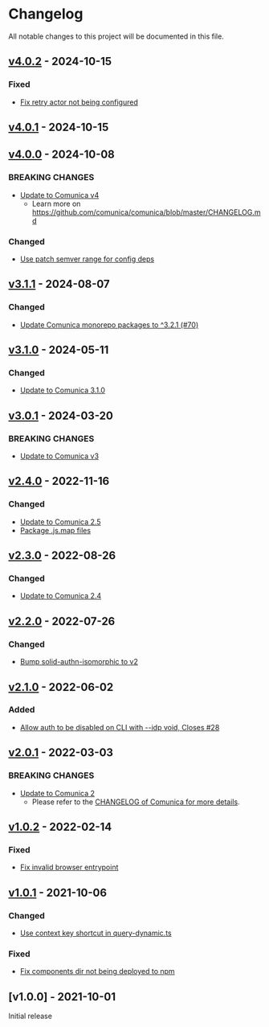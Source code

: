 # Changelog
All notable changes to this project will be documented in this file.

<a name="v4.0.2"></a>
## [v4.0.2](https://github.com/comunica/comunica-feature-solid/compare/v4.0.1...v4.0.2) - 2024-10-15

### Fixed
* [Fix retry actor not being configured](https://github.com/comunica/comunica-feature-solid/commit/a4e92bf71fb05b4b68cb3bb21c7a37ed02b97613)

<a name="v4.0.1"></a>
## [v4.0.1](https://github.com/comunica/comunica-feature-solid/compare/v3.1.1...v4.0.1) - 2024-10-15

<a name="v4.0.0"></a>
## [v4.0.0](https://github.com/comunica/comunica-feature-solid/compare/v3.1.1...v4.0.0) - 2024-10-08

### BREAKING CHANGES
* [Update to Comunica v4](https://github.com/comunica/comunica-feature-solid/commit/e6a3e50c6106507181cbf6f7b590f3ae14396fe1)
  * Learn more on https://github.com/comunica/comunica/blob/master/CHANGELOG.md

### Changed
* [Use patch semver range for config deps](https://github.com/comunica/comunica-feature-solid/commit/6b926ef0c59b1e520836a0da4aaf27a529bf8f8e)

<a name="v3.1.1"></a>
## [v3.1.1](https://github.com/comunica/comunica-feature-solid/compare/v3.1.0...v3.1.1) - 2024-08-07

### Changed
* [Update Comunica monorepo packages to ^3.2.1 (#70)](https://github.com/comunica/comunica-feature-solid/commit/69af379116af4baf743a271dcfe06bf003e476b1)

<a name="v3.1.0"></a>
## [v3.1.0](https://github.com/comunica/comunica-feature-solid/compare/v3.0.1...v3.1.0) - 2024-05-11

### Changed
* [Update to Comunica 3.1.0](https://github.com/comunica/comunica-feature-solid/commit/05ff1ba521e74b293f355bfb57d1c801bb79a7da)

<a name="v3.0.1"></a>
## [v3.0.1](https://github.com/comunica/comunica-feature-solid/compare/v3.0.0...v3.0.1) - 2024-03-20

### BREAKING CHANGES
* [Update to Comunica v3](https://github.com/comunica/comunica-feature-solid/commit/1eef6427fcb32808c66e666bdcbd5cbe94c2a557)

<a name="v2.4.0"></a>
## [v2.4.0](https://github.com/comunica/comunica-feature-solid/compare/v2.3.0...v2.4.0) - 2022-11-16

### Changed
* [Update to Comunica 2.5](https://github.com/comunica/comunica-feature-solid/commit/164171e8ed51ff6c5eb2cb48cf3e0c6138f07ffc)
* [Package .js.map files](https://github.com/comunica/comunica-feature-solid/commit/56e614145024be95e95dbd6a2b1575ac05126702)

<a name="v2.3.0"></a>
## [v2.3.0](https://github.com/comunica/comunica-feature-solid/compare/v2.2.0...v2.3.0) - 2022-08-26

### Changed
* [Update to Comunica 2.4](https://github.com/comunica/comunica-feature-solid/commit/39ac3d4191330fdd32b7590e1098a8ee95031725)

<a name="v2.2.0"></a>
## [v2.2.0](https://github.com/comunica/comunica-feature-solid/compare/v2.1.0...v2.2.0) - 2022-07-26

### Changed
* [Bump solid-authn-isomorphic to v2](https://github.com/comunica/comunica-feature-solid/commit/d65eea0308811ccaad87aaedf2ca9b9eb700d866)

<a name="v2.1.0"></a>
## [v2.1.0](https://github.com/comunica/comunica-feature-solid/compare/v2.0.1...v2.1.0) - 2022-06-02

### Added
* [Allow auth to be disabled on CLI with --idp void, Closes #28](https://github.com/comunica/comunica-feature-solid/commit/877290efb787a35555647d0d32ab169f7c0a1521)

<a name="v2.0.1"></a>
## [v2.0.1](https://github.com/comunica/comunica-feature-solid/compare/v1.0.2...v2.0.1) - 2022-03-03

### BREAKING CHANGES
* [Update to Comunica 2](https://github.com/comunica/comunica-feature-solid/commit/bd53d241b481f92d7e59839a48cad29fdf5ba4dd)
  * Please refer to the [CHANGELOG of Comunica for more details](https://github.com/comunica/comunica/blob/master/CHANGELOG.md#v201---2022-03-02).

<a name="v1.0.2"></a>
## [v1.0.2](https://github.com/comunica/comunica-feature-solid/compare/v1.0.1...v1.0.2) - 2022-02-14

### Fixed
* [Fix invalid browser entrypoint](https://github.com/comunica/comunica-feature-solid/commit/0c08656fa556edcb30f7bfb2174e2678340e562d)

<a name="v1.0.1"></a>
## [v1.0.1](https://github.com/comunica/comunica-feature-solid/compare/v1.0.0...v1.0.1) - 2021-10-06

### Changed
* [Use context key shortcut in query-dynamic.ts](https://github.com/comunica/comunica-feature-solid/commit/0b300e7d2bfc9e37bf031c9d617df4736ff863d4)

### Fixed
* [Fix components dir not being deployed to npm](https://github.com/comunica/comunica-feature-solid/commit/cfc55a25e4ffafe4c30abe37f97791d0cac6272e)

<a name="v1.0.0"></a>
## [v1.0.0] - 2021-10-01

Initial release
